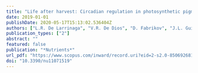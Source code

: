 ```yaml
---
title: "Life after harvest: Circadian regulation in photosynthetic pigments of rocket leaves during supermarket storage affects the nutritional quality"
date: 2019-01-01
publishDate: 2020-05-17T15:13:02.536404Z
authors: ["L.R. De Larrinaga", "V.R. De Dios", "D. Fabrikov", "J.L. Guil-Guerrero", "J.M. Becerril", "J.I. García-Plazaola", "R. Esteban"]
publication_types: ["2"]
abstract: ""
featured: false
publication: "*Nutrients*"
url_pdf: "https://www.scopus.com/inward/record.uri?eid=2-s2.0-85069268138&doi=10.3390%2fnu11071519&partnerID=40&md5=dbca2e7f2d582a647b19754541c5e5e9"
doi: "10.3390/nu11071519"
---
```



